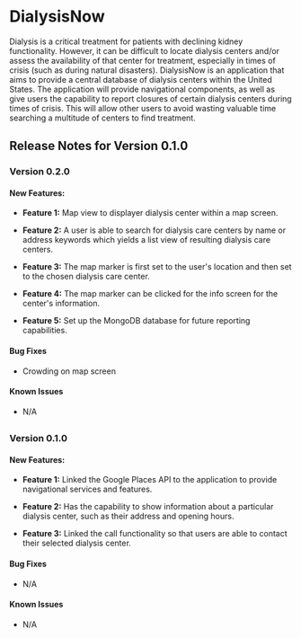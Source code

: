 # DialysisNow

Dialysis is a critical treatment for patients with declining kidney functionality. However, it can be difficult
to locate dialysis centers and/or assess the availability of that center for treatment, especially in times of crisis 
(such as during natural disasters). 
DialysisNow is an application that aims to provide a central database of
dialysis centers within the United States.
The application will provide navigational components, as well as give
users the capability to report closures of certain dialysis centers
during times of crisis. This will allow other users to avoid wasting
valuable time searching a multitude of centers to find treatment.

## Release Notes for Version 0.1.0

### Version 0.2.0
#### New Features:
* **Feature 1:** Map view to displayer dialysis center within a map screen.

* **Feature 2:** A user is able to search for dialysis care centers by name or address keywords which yields a list view of resulting dialysis care centers.

* **Feature 3:** The map marker is first set to the user's location and then set to the chosen dialysis care center.

* **Feature 4:** The map marker can be clicked for the info screen for the center's information.

* **Feature 5:** Set up the MongoDB database for future reporting capabilities.

#### Bug Fixes
* Crowding on map screen

#### Known Issues
* N/A

##

### Version 0.1.0
#### New Features:
* **Feature 1:** Linked the Google Places API to the application to provide
  navigational services and features.

* **Feature 2:** Has the capability to show information about a particular
  dialysis center, such as their address and opening hours.

* **Feature 3:** Linked the call functionality so that users are able to contact
  their selected dialysis center.

#### Bug Fixes
* N/A

#### Known Issues
* N/A
